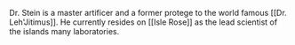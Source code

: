 Dr. Stein is a master artificer and a former protege to the world famous [[Dr.  Leh'Jitimus]]. He currently resides on [[Isle Rose]] as the lead scientist of the islands many laboratories.